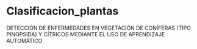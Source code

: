 # Clasificacion_plantas
DETECCIÓN DE ENFERMEDADES EN  VEGETACIÓN DE CONÍFERAS (TIPO PINOPSIDA) Y CÍTRICOS  MEDIANTE EL USO DE APRENDIZAJE AUTOMÁTICO
